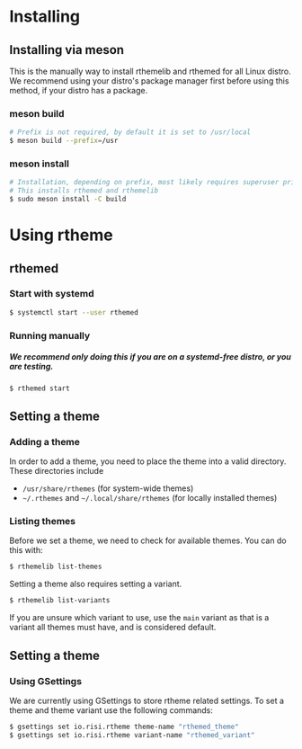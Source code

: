 # Installing

## Installing via meson
This is the manually way to install rthemelib and rthemed for all Linux distro.
We recommend using your distro's package manager first before using this method, if your distro has a package.

### meson build
```bash
# Prefix is not required, by default it is set to /usr/local
$ meson build --prefix=/usr
```
### meson install

```bash
# Installation, depending on prefix, most likely requires superuser privledges.
# This installs rthemed and rthemelib
$ sudo meson install -C build
```

# Using rtheme

## rthemed
### Start with systemd
```bash
$ systemctl start --user rthemed
```
### Running manually
##### We recommend only doing this if you are on a systemd-free distro, or you are testing.
```bash
$ rthemed start
```

## Setting a theme
### Adding a theme
In order to add a theme, you need to place the theme into a valid directory. These directories include
- `/usr/share/rthemes` (for system-wide themes)
- `~/.rthemes` and `~/.local/share/rthemes` (for locally installed themes)

### Listing themes
Before we set a theme, we need to check for available themes. You can do this with:
```bash
$ rthemelib list-themes
```
Setting a theme also requires setting a variant.
```bash
$ rthemelib list-variants
```
If you are unsure which variant to use, use the `main` variant as that is a variant all themes must have, and is considered default.


## Setting a theme
### Using GSettings
We are currently using GSettings to store rtheme related settings. To set a theme and theme variant use the following commands:
```bash
$ gsettings set io.risi.rtheme theme-name "rthemed_theme"
$ gsettings set io.risi.rtheme variant-name "rthemed_variant"
```
